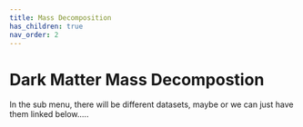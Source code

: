```yaml
---
title: Mass Decomposition
has_children: true
nav_order: 2
---
```


# Dark Matter Mass Decompostion

In the sub menu, there will be different datasets, maybe or we can just have them linked below.....
